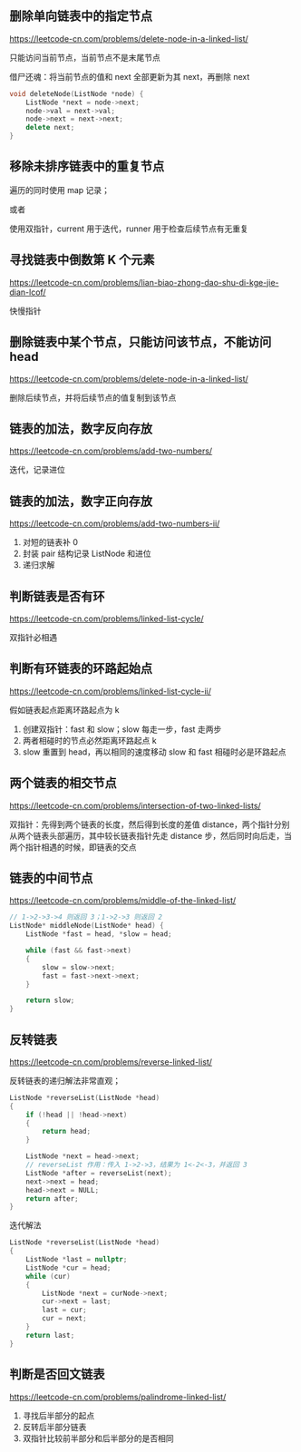 ## 删除单向链表中的指定节点
https://leetcode-cn.com/problems/delete-node-in-a-linked-list/

只能访问当前节点，当前节点不是末尾节点

借尸还魂：将当前节点的值和 next 全部更新为其 next，再删除 next

```cpp
void deleteNode(ListNode *node) {
    ListNode *next = node->next;
    node->val = next->val;    
    node->next = next->next;
    delete next;
}
```


## 移除未排序链表中的重复节点
遍历的同时使用 map 记录；

或者

使用双指针，current 用于迭代，runner 用于检查后续节点有无重复

## 寻找链表中倒数第 K 个元素
https://leetcode-cn.com/problems/lian-biao-zhong-dao-shu-di-kge-jie-dian-lcof/

快慢指针

## 删除链表中某个节点，只能访问该节点，不能访问 head
https://leetcode-cn.com/problems/delete-node-in-a-linked-list/

删除后续节点，并将后续节点的值复制到该节点

## 链表的加法，数字反向存放
https://leetcode-cn.com/problems/add-two-numbers/

迭代，记录进位

## 链表的加法，数字正向存放
https://leetcode-cn.com/problems/add-two-numbers-ii/

1. 对短的链表补 0
2. 封装 pair 结构记录 ListNode 和进位
3. 递归求解

## 判断链表是否有环
https://leetcode-cn.com/problems/linked-list-cycle/

双指针必相遇


## 判断有环链表的环路起始点
https://leetcode-cn.com/problems/linked-list-cycle-ii/

假如链表起点距离环路起点为 k

1. 创建双指针：fast 和 slow；slow 每走一步，fast 走两步
2. 两者相碰时的节点必然距离环路起点 k
3. slow 重置到 head，再以相同的速度移动 slow 和 fast 相碰时必是环路起点


## 两个链表的相交节点
https://leetcode-cn.com/problems/intersection-of-two-linked-lists/

双指针：先得到两个链表的长度，然后得到长度的差值 distance，两个指针分别从两个链表头部遍历，其中较长链表指针先走 distance 步，然后同时向后走，当两个指针相遇的时候，即链表的交点

## 链表的中间节点
https://leetcode-cn.com/problems/middle-of-the-linked-list/

```cpp
// 1->2->3->4 则返回 3；1->2->3 则返回 2
ListNode* middleNode(ListNode* head) {
    ListNode *fast = head, *slow = head;

    while (fast && fast->next)
    {
        slow = slow->next;
        fast = fast->next->next;
    }

    return slow;
}
```

## 反转链表
https://leetcode-cn.com/problems/reverse-linked-list/

反转链表的递归解法非常直观；

```cpp
ListNode *reverseList(ListNode *head)
{
    if (!head || !head->next)
    {
        return head;
    }

    ListNode *next = head->next;
    // reverseList 作用：传入 1->2->3，结果为 1<-2<-3，并返回 3
    ListNode *after = reverseList(next);
    next->next = head;
    head->next = NULL;
    return after;
}
```

迭代解法

```cpp
ListNode *reverseList(ListNode *head)
{
    ListNode *last = nullptr;
    ListNode *cur = head;
    while (cur)
    {
        ListNode *next = curNode->next;
        cur->next = last;
        last = cur;
        cur = next;
    }
    return last;
}
```

## 判断是否回文链表
https://leetcode-cn.com/problems/palindrome-linked-list/

1. 寻找后半部分的起点
2. 反转后半部分链表
3. 双指针比较前半部分和后半部分的是否相同